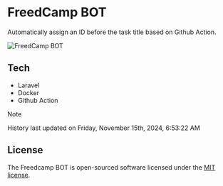 # FreedCamp BOT

Automatically assign an ID before the task title based on Github Action.

![FreedCamp BOT](https://repository-images.githubusercontent.com/737932867/7d34798b-2680-471c-b089-a78a718d3d6a)

## Tech

- Laravel
- Docker
- Github Action

> [!NOTE]  
> History last updated on Friday, November 15th, 2024, 6:53:22 AM

## License

The Freedcamp BOT is open-sourced software licensed under the [MIT license](https://opensource.org/licenses/MIT).
